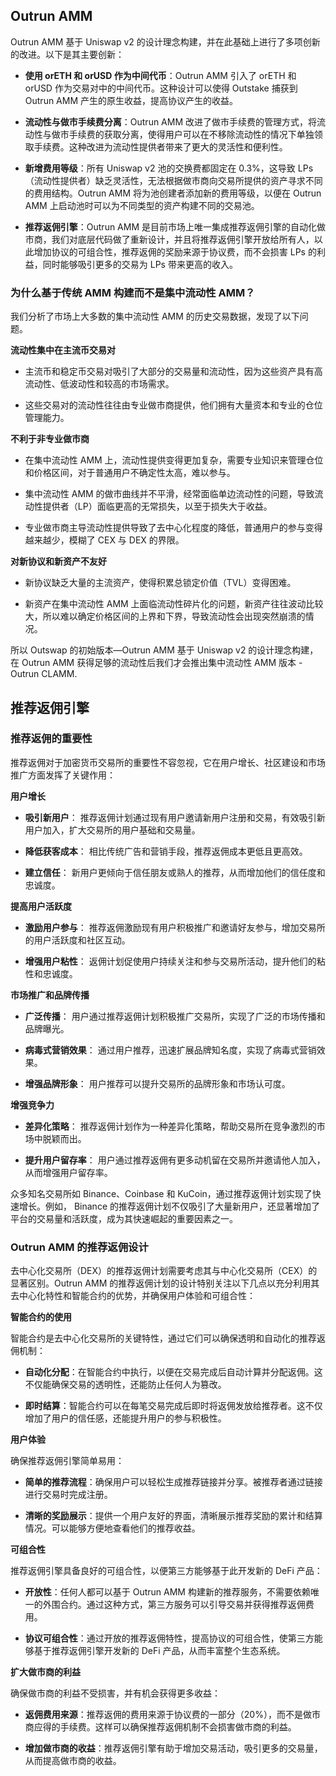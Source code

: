 
## Outrun AMM

Outrun AMM 基于 Uniswap v2 的设计理念构建，并在此基础上进行了多项创新的改进。以下是其主要创新：

+ **使用 orETH 和 orUSD 作为中间代币**：Outrun AMM 引入了 orETH 和 orUSD 作为交易对中的中间代币。这种设计可以使得 Outstake 捕获到 Outrun AMM 产生的原生收益，提高协议产生的收益。

+ **流动性与做市手续费分离**：Outrun AMM 改进了做市手续费的管理方式，将流动性与做市手续费的获取分离，使得用户可以在不移除流动性的情况下单独领取手续费。这种改进为流动性提供者带来了更大的灵活性和便利性。

+ **新增费用等级**：所有 Uniswap v2 池的交换费都固定在 0.3%，这导致 LPs（流动性提供者）缺乏灵活性，无法根据做市商向交易所提供的资产寻求不同的费用结构。Outrun AMM 将为池创建者添加新的费用等级，以便在 Outrun AMM 上启动池时可以为不同类型的资产构建不同的交易池。

+ **推荐返佣引擎**：Outrun AMM 是目前市场上唯一集成推荐返佣引擎的自动化做市商，我们对底层代码做了重新设计，并且将推荐返佣引擎开放给所有人，以此增加协议的可组合性，推荐返佣的奖励来源于协议费，而不会损害 LPs 的利益，同时能够吸引更多的交易为 LPs 带来更高的收入。

### 为什么基于传统 AMM 构建而不是集中流动性 AMM？

我们分析了市场上大多数的集中流动性 AMM 的历史交易数据，发现了以下问题。

**流动性集中在主流币交易对**

+ 主流币和稳定币交易对吸引了大部分的交易量和流动性，因为这些资产具有高流动性、低波动性和较高的市场需求。

+ 这些交易对的流动性往往由专业做市商提供，他们拥有大量资本和专业的仓位管理能力。

**不利于非专业做市商**

+ 在集中流动性 AMM 上，流动性提供变得更加复杂，需要专业知识来管理仓位和价格区间，对于普通用户不确定性太高，难以参与。

+ 集中流动性 AMM 的做市曲线并不平滑，经常面临单边流动性的问题，导致流动性提供者（LP）面临更高的无常损失，以至于损失大于收益。

+ 专业做市商主导流动性提供导致了去中心化程度的降低，普通用户的参与变得越来越少，模糊了 CEX 与 DEX 的界限。

**对新协议和新资产不友好**

+ 新协议缺乏大量的主流资产，使得积累总锁定价值（TVL）变得困难。

+ 新资产在集中流动性 AMM 上面临流动性碎片化的问题，新资产往往波动比较大，所以难以确定价格区间的上界和下界，导致流动性会出现突然崩溃的情况。

所以 Outswap 的初始版本—Outrun AMM 基于 Uniswap v2 的设计理念构建，在 Outrun AMM 获得足够的流动性后我们才会推出集中流动性 AMM 版本 - Outrun CLAMM.

## 推荐返佣引擎

### 推荐返佣的重要性

推荐返佣对于加密货币交易所的重要性不容忽视，它在用户增长、社区建设和市场推广方面发挥了关键作用：

**用户增长**

+ **吸引新用户**： 推荐返佣计划通过现有用户邀请新用户注册和交易，有效吸引新用户加入，扩大交易所的用户基础和交易量。

+ **降低获客成本**： 相比传统广告和营销手段，推荐返佣成本更低且更高效。

+ **建立信任**： 新用户更倾向于信任朋友或熟人的推荐，从而增加他们的信任度和忠诚度。

**提高用户活跃度**

+ **激励用户参与**： 推荐返佣激励现有用户积极推广和邀请好友参与，增加交易所的用户活跃度和社区互动。

+ **增强用户粘性**： 返佣计划促使用户持续关注和参与交易所活动，提升他们的粘性和忠诚度。

**市场推广和品牌传播**

+ **广泛传播**： 用户通过推荐返佣计划积极推广交易所，实现了广泛的市场传播和品牌曝光。

+ **病毒式营销效果**： 通过用户推荐，迅速扩展品牌知名度，实现了病毒式营销效果。

+ **增强品牌形象**： 用户推荐可以提升交易所的品牌形象和市场认可度。

**增强竞争力**

+ **差异化策略**： 推荐返佣计划作为一种差异化策略，帮助交易所在竞争激烈的市场中脱颖而出。

+ **提升用户留存率**： 用户通过推荐返佣有更多动机留在交易所并邀请他人加入，从而增强用户留存率。

众多知名交易所如 Binance、Coinbase 和 KuCoin，通过推荐返佣计划实现了快速增长。例如， Binance 的推荐返佣计划不仅吸引了大量新用户，还显著增加了平台的交易量和活跃度，成为其快速崛起的重要因素之一。

### Outrun AMM 的推荐返佣设计

去中心化交易所（DEX）的推荐返佣计划需要考虑其与中心化交易所（CEX）的显著区别。Outrun AMM 的推荐返佣计划的设计特别关注以下几点以充分利用其去中心化特性和智能合约的优势，并确保用户体验和可组合性：

**智能合约的使用**

智能合约是去中心化交易所的关键特性，通过它们可以确保透明和自动化的推荐返佣机制：

+ **自动化分配**：在智能合约中执行，以便在交易完成后自动计算并分配返佣。这不仅能确保交易的透明性，还能防止任何人为篡改。

+ **即时结算**：智能合约可以在每笔交易完成后即时将返佣发放给推荐者。这不仅增加了用户的信任感，还能提升用户的参与积极性。

**用户体验**

确保推荐返佣引擎简单易用：

+ **简单的推荐流程**：确保用户可以轻松生成推荐链接并分享。被推荐者通过链接进行交易时完成注册。

+ **清晰的奖励展示**：提供一个用户友好的界面，清晰展示推荐奖励的累计和结算情况。可以能够方便地查看他们的推荐收益。

**可组合性**

推荐返佣引擎具备良好的可组合性，以便第三方能够基于此开发新的 DeFi 产品：

+ **开放性**：任何人都可以基于 Outrun AMM 构建新的推荐服务，不需要依赖唯一的外围合约。通过这种方式，第三方服务可以引导交易并获得推荐返佣费用。

+ **协议可组合性**：通过开放的推荐返佣特性，提高协议的可组合性，使第三方能够基于推荐返佣引擎开发新的 DeFi 产品，从而丰富整个生态系统。

**扩大做市商的利益**

确保做市商的利益不受损害，并有机会获得更多收益：

+ **返佣费用来源**：推荐返佣的费用来源于协议费的一部分（20%），而不是做市商应得的手续费。这样可以确保推荐返佣机制不会损害做市商的利益。

+ **增加做市商的收益**：推荐返佣引擎有助于增加交易活动，吸引更多的交易量，从而提高做市商的收益。
